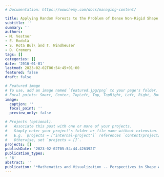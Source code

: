 ```yaml
---
# Documentation: https://wowchemy.com/docs/managing-content/

title: Applying Random Forests to the Problem of Dense Non-Rigid Shape Correspondence
subtitle: ''
summary: ''
authors:
- M. Vestner
- E. Rodolà
- S. Rota Bul\ ̀and T. Windheuser
- D. Cremers
tags: []
categories: []
date: '2016-01-01'
lastmod: 2023-02-02T06:54:45+01:00
featured: false
draft: false

# Featured image
# To use, add an image named `featured.jpg/png` to your page's folder.
# Focal points: Smart, Center, TopLeft, Top, TopRight, Left, Right, BottomLeft, Bottom, BottomRight.
image:
  caption: ''
  focal_point: ''
  preview_only: false

# Projects (optional).
#   Associate this post with one or more of your projects.
#   Simply enter your project's folder or file name without extension.
#   E.g. `projects = ["internal-project"]` references `content/project/deep-learning/index.md`.
#   Otherwise, set `projects = []`.
projects: []
publishDate: '2023-02-02T05:54:44.426392Z'
publication_types:
- '6'
abstract: ''
publication: '*Mathematics and Visualization -- Perspectives in Shape Analysis*'
---
```

